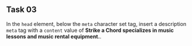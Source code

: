 ## Task 03
In the `head` element, below the `meta` character set tag, insert a description `meta` tag with a `content` value of  **Strike a Chord specializes in music lessons and music rental equipment.**. 